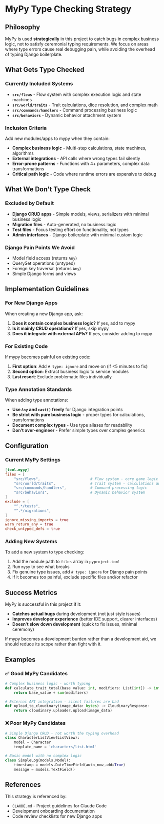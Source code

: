 # MyPy Type Checking Strategy

## Philosophy

MyPy is used **strategically** in this project to catch bugs in complex business logic, not to satisfy ceremonial typing requirements. We focus on areas where type errors cause real debugging pain, while avoiding the overhead of typing Django boilerplate.

## What Gets Type Checked

### Currently Included Systems
- **`src/flows`** - Flow system with complex execution logic and state machines
- **`src/world/traits`** - Trait calculations, dice resolution, and complex math
- **`src/commands/handlers`** - Command processing business logic
- **`src/behaviors`** - Dynamic behavior attachment system

### Inclusion Criteria
Add new modules/apps to mypy when they contain:
- **Complex business logic** - Multi-step calculations, state machines, algorithms
- **External integrations** - API calls where wrong types fail silently
- **Error-prone patterns** - Functions with 4+ parameters, complex data transformations
- **Critical path logic** - Code where runtime errors are expensive to debug

## What We Don't Type Check

### Excluded by Default
- **Django CRUD apps** - Simple models, views, serializers with minimal business logic
- **Migration files** - Auto-generated, no business logic
- **Test files** - Focus testing effort on functionality, not types
- **Admin interfaces** - Django boilerplate with minimal custom logic

### Django Pain Points We Avoid
- Model field access (returns `Any`)
- QuerySet operations (untyped)
- Foreign key traversal (returns `Any`)
- Simple Django forms and views

## Implementation Guidelines

### For New Django Apps

When creating a new Django app, ask:
1. **Does it contain complex business logic?** If yes, add to mypy
2. **Is it mainly CRUD operations?** If yes, skip mypy
3. **Does it integrate with external APIs?** If yes, consider adding to mypy

### For Existing Code

If mypy becomes painful on existing code:
1. **First option**: Add `# type: ignore` and move on (if <5 minutes to fix)
2. **Second option**: Extract business logic to service modules
3. **Last resort**: Exclude problematic files individually

### Type Annotation Standards

When adding type annotations:
- **Use `Any` and `cast()` freely** for Django integration points
- **Be strict with pure business logic** - proper types for calculations, transformations
- **Document complex types** - Use type aliases for readability
- **Don't over-engineer** - Prefer simple types over complex generics

## Configuration

### Current MyPy Settings
```toml
[tool.mypy]
files = [
    "src/flows",                       # Flow system - core game logic
    "src/world/traits",                # Trait system - calculations and dice
    "src/commands/handlers",           # Command processing logic
    "src/behaviors",                   # Dynamic behavior system
]
exclude = [
    "^.*/tests",
    "^.*/migrations",
]
ignore_missing_imports = true
warn_return_any = true
check_untyped_defs = true
```

### Adding New Systems

To add a new system to type checking:
1. Add the module path to `files` array in `pyproject.toml`
2. Run `mypy` to see what breaks
3. Fix genuine type issues, add `# type: ignore` for Django pain points
4. If it becomes too painful, exclude specific files and/or refactor

## Success Metrics

MyPy is successful in this project if it:
- **Catches actual bugs** during development (not just style issues)
- **Improves developer experience** (better IDE support, clearer interfaces)
- **Doesn't slow down development** (quick to fix issues, minimal ceremony)

If mypy becomes a development burden rather than a development aid, we should reduce its scope rather than fight with it.

## Examples

### ✅ Good MyPy Candidates
```python
# Complex business logic - worth typing
def calculate_trait_total(base_value: int, modifiers: List[int]) -> int:
    return base_value + sum(modifiers)

# External API integration - silent failures are bad
def upload_to_cloudinary(image_data: bytes) -> CloudinaryResponse:
    return cloudinary.uploader.upload(image_data)
```

### ❌ Poor MyPy Candidates  
```python
# Simple Django CRUD - not worth the typing overhead
class CharacterListView(ListView):
    model = Character
    template_name = 'characters/list.html'

# Basic model with no complex logic
class SimpleLog(models.Model):
    timestamp = models.DateTimeField(auto_now_add=True)
    message = models.TextField()
```

## References

This strategy is referenced by:
- `CLAUDE.md` - Project guidelines for Claude Code
- Development onboarding documentation
- Code review checklists for new Django apps
